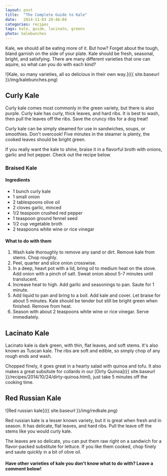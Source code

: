 ```yaml
---
layout: post
title:  "The Complete Guide to Kale"
date:   2014-11-03 20:46:04
categories: recipes
tags: kale, guide, lacinato, greens
photo: kalebunches
---
```


Kale, we should all be eating more of it. But how? Forget about the tough, bland garnish on the side of your plate. Kale should be fresh, seasonal, bright, and satisfying. There are many different varieties that one can aquire, so what can you do with each kind?

![Kale, so many varieties, all so delicious in their own way.]({{ site.baseurl }}/img/kalebunches.png)

## Curly Kale

Curly kale comes most commonly in the green variety, but there is also purple. Curly kale has curly, thick leaves, and hard ribs. It is best to wash, then pull the leaves off the ribs. Save the cruncy ribs for a dog treat!

Curly kale can be simply steamed for use in sandwiches, soups, or smoothies. Don't overcook! Five minutes in the steamer is plenty, the cooked leaves should be bright green. 

If you really want the kale to shine, braise it in a flavorful broth with onions, garlic and hot pepper. Check out the recipe below. 

### Braised Kale

#### Ingredients

- 1 bunch curly kale
- 1 small onion
- 2 tablespoons olive oil
- 2 cloves garlic, minced
- 1/2 teaspoon crushed red pepper
- 1 teaspoon ground fennel seed
- 1/2 cup vegetable broth
- 2 teaspoons white wine or rice vinegar

#### What to do with them

1. Wash kale thoroughly to remove any sand or dirt. Remove kale from stems. Chop roughly.
2. Peel, quarter and slice onion crosswise. 
3. In a deep, heavt pot with a lid, bring oil to medium heat on the stove. Add onion with a pinch of salt. Sweat onion about 5-7 minutes until translucent. 
4. Increase heat to high. Add garlic and seasonings to pan.  Saute for 1 minute.
5. Add liquid to pan and bring to a boil. Add kale and cover. Let braise for about 5 minutes. Kale should be tender but still be bright green when finished. Remove from heat. 
6. Season with about 2 teaspoons white wine or rice vinegar. Serve immediately. 

## Lacinato Kale

Lacinato kale is dark green, with thin, flat leaves, and soft stems. It's also known as Tuscan kale. The ribs are soft and edible, so simply chop of any rough ends and wash. 

Chopped finely, it goes great in a hearty salad with quinoa and tofu. It also makes a great subsitute for collards in our [Dirty Quinoa]({{ site.baseurl }}/recipes/2014/10/24/dirty-quinoa.html), just take 5 minutes off the cooking time. 


## Red Russian Kale

![Red russian kale]({{ site.baseurl }}/img/redkale.png)

Red russian kale is a lesser known variety, but it is great when fresh and in season. It has delicate, flat leaves, and hard ribs. Pull the leave off the stems like you would curly kale. 

The leaves are so delicate, you can put them raw right on a sandwich for a flavor-packed substitute for lettuce. If you like them cooked, chop finely and saute quickly in a bit of olive oil. 

#### Have other varieties of kale you don't know what to do with? Leave a comment below!

